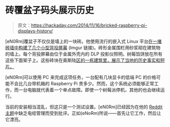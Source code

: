 # 砖覆盆子码头展示历史

> 原文：<https://hackaday.com/2014/11/16/bricked-raspberry-pi-displays-history/>

[eN0Rm]覆盆子不仅仅是墙上的一块砖。他使用流行的嵌入式 Linux 平台[在一堵砖墙中构建了几个小型背投屏幕](http://imgur.com/a/y5fsS) (Imgur 链接)。砖形金属围栏用砂浆砌在建筑物的墙上。每个背投屏幕由位于金属外壳内的 DLP 投影仪照明。树莓馅饼放在所有这些下面架子上。这些砖块在奥斯陆[区的一栋建筑里，展示了当地的历史事实和短片。](http://en.wikipedia.org/wiki/Aker_Brygge)

[eN0Rm]可以使用 PC 来完成这项任务，一台配有几块显卡的低端 PC 的价格可能不会比几台带机箱的 Raspberry Pi 贵多少。然而，这个系统必须能够正常工作，而一台电脑就代表着一个单点故障。即使一个树莓派停机，其他的也会继续运行。

当前的安装相当混乱，但这只是一个测试设置。[eN0Rm]已经因为在他的 [Reddit 主题](http://www.reddit.com/r/raspberry_pi/comments/2maf53/raspberry_pi_bricks/)中缺乏电缆管理而受到批评。正如(eNoRm)所说——首先让它工作，然后让它漂亮。